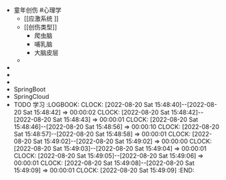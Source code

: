 - 童年创伤 #心理学
	- [[应激系统 ]]
	- [[创伤类型]]
		- 爬虫脑
		- 哺乳脑
		- 大脑皮层
	-
-
-
-
- SpringBoot
- SpringCloud
- TODO 学习
  :LOGBOOK:
  CLOCK: [2022-08-20 Sat 15:48:40]--[2022-08-20 Sat 15:48:42] =>  00:00:02
  CLOCK: [2022-08-20 Sat 15:48:42]--[2022-08-20 Sat 15:48:43] =>  00:00:01
  CLOCK: [2022-08-20 Sat 15:48:46]--[2022-08-20 Sat 15:48:56] =>  00:00:10
  CLOCK: [2022-08-20 Sat 15:48:57]--[2022-08-20 Sat 15:48:58] =>  00:00:01
  CLOCK: [2022-08-20 Sat 15:49:02]--[2022-08-20 Sat 15:49:02] =>  00:00:00
  CLOCK: [2022-08-20 Sat 15:49:03]--[2022-08-20 Sat 15:49:04] =>  00:00:01
  CLOCK: [2022-08-20 Sat 15:49:05]--[2022-08-20 Sat 15:49:06] =>  00:00:01
  CLOCK: [2022-08-20 Sat 15:49:08]--[2022-08-20 Sat 15:49:09] =>  00:00:01
  CLOCK: [2022-08-20 Sat 15:49:09]
  :END: